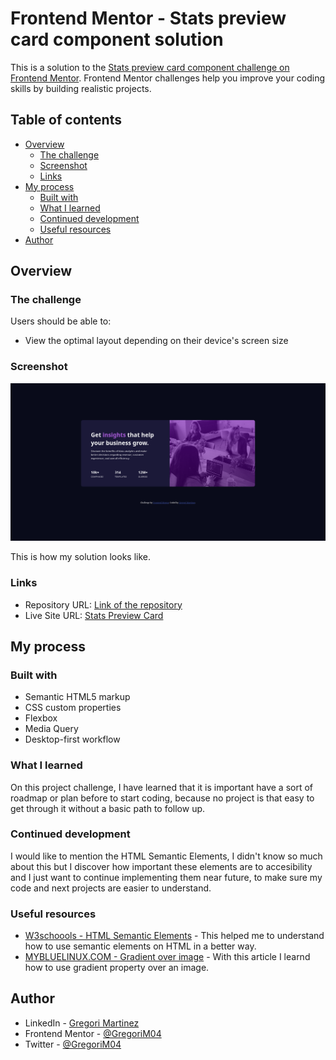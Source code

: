 # Frontend Mentor - Stats preview card component solution

This is a solution to the [Stats preview card component challenge on Frontend Mentor](https://www.frontendmentor.io/challenges/stats-preview-card-component-8JqbgoU62). Frontend Mentor challenges help you improve your coding skills by building realistic projects.
 

## Table of contents

- [Overview](#overview)
  - [The challenge](#the-challenge)
  - [Screenshot](#screenshot)
  - [Links](#links)
- [My process](#my-process)
  - [Built with](#built-with)
  - [What I learned](#what-i-learned)
  - [Continued development](#continued-development)
  - [Useful resources](#useful-resources)
- [Author](#author)


## Overview

### The challenge

Users should be able to:

- View the optimal layout depending on their device's screen size

### Screenshot

![](./images/Stats-preview-card-component-Desktop.png)

This is how my solution looks like.

### Links

- Repository URL: [Link of the repository](https://github.com/GregoriM04/stats-preview-card.git)
- Live Site URL: [Stats Preview Card](https://gregorim04.github.io/stats-preview-card/)


## My process

### Built with

- Semantic HTML5 markup
- CSS custom properties
- Flexbox
- Media Query
- Desktop-first workflow

### What I learned

On this project challenge, I have learned that it is important have a sort of roadmap or plan before to start coding, because no project is that easy to get through it without a basic path to follow up.

### Continued development

I would like to mention the HTML Semantic Elements, I didn't know so much about this but I discover how important these elements are to accesibility and I just want to continue implementing them near future, to make sure my code and next projects are easier to understand.

### Useful resources

- [W3schoools - HTML Semantic Elements](https://www.w3schools.com/html/html5_semantic_elements.asp) - This helped me to understand how to use semantic elements on HTML in a better way.
- [MYBLUELINUX.COM - Gradient over image](https://www.mybluelinux.com/css-how-add-gradient-over-image/) - With this article I learnd how to use gradient property over an image.


## Author

- LinkedIn - [Gregori Martinez](https://www.linkedin.com/in/gregorim04/)
- Frontend Mentor - [@GregoriM04](https://www.frontendmentor.io/profile/GregoriM04)
- Twitter - [@GregoriM04](https://www.twitter.com/https://twitter.com/GregoriM04)
